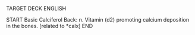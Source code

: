 TARGET DECK
ENGLISH

START
Basic
Calciferol
Back: n. Vitamin (d2) promoting calcium deposition in the bones. [related to *calx]
END
